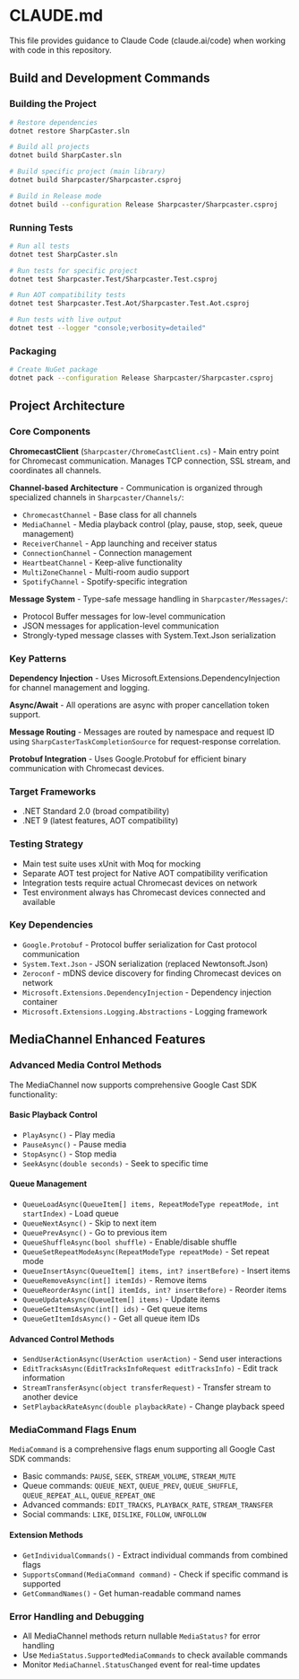 # CLAUDE.md

This file provides guidance to Claude Code (claude.ai/code) when working with code in this repository.

## Build and Development Commands

### Building the Project
```bash
# Restore dependencies
dotnet restore SharpCaster.sln

# Build all projects
dotnet build SharpCaster.sln

# Build specific project (main library)
dotnet build Sharpcaster/Sharpcaster.csproj

# Build in Release mode
dotnet build --configuration Release Sharpcaster/Sharpcaster.csproj
```

### Running Tests
```bash
# Run all tests
dotnet test SharpCaster.sln

# Run tests for specific project
dotnet test Sharpcaster.Test/Sharpcaster.Test.csproj

# Run AOT compatibility tests
dotnet test Sharpcaster.Test.Aot/Sharpcaster.Test.Aot.csproj

# Run tests with live output
dotnet test --logger "console;verbosity=detailed"
```

### Packaging
```bash
# Create NuGet package
dotnet pack --configuration Release Sharpcaster/Sharpcaster.csproj
```

## Project Architecture

### Core Components

**ChromecastClient** (`Sharpcaster/ChromeCastClient.cs`) - Main entry point for Chromecast communication. Manages TCP connection, SSL stream, and coordinates all channels.

**Channel-based Architecture** - Communication is organized through specialized channels in `Sharpcaster/Channels/`:
- `ChromecastChannel` - Base class for all channels
- `MediaChannel` - Media playback control (play, pause, stop, seek, queue management)
- `ReceiverChannel` - App launching and receiver status
- `ConnectionChannel` - Connection management
- `HeartbeatChannel` - Keep-alive functionality
- `MultiZoneChannel` - Multi-room audio support
- `SpotifyChannel` - Spotify-specific integration

**Message System** - Type-safe message handling in `Sharpcaster/Messages/`:
- Protocol Buffer messages for low-level communication
- JSON messages for application-level communication
- Strongly-typed message classes with System.Text.Json serialization

### Key Patterns

**Dependency Injection** - Uses Microsoft.Extensions.DependencyInjection for channel management and logging.

**Async/Await** - All operations are async with proper cancellation token support.

**Message Routing** - Messages are routed by namespace and request ID using `SharpCasterTaskCompletionSource` for request-response correlation.

**Protobuf Integration** - Uses Google.Protobuf for efficient binary communication with Chromecast devices.

### Target Frameworks
- .NET Standard 2.0 (broad compatibility)
- .NET 9 (latest features, AOT compatibility)

### Testing Strategy
- Main test suite uses xUnit with Moq for mocking
- Separate AOT test project for Native AOT compatibility verification
- Integration tests require actual Chromecast devices on network
- Test environment always has Chromecast devices connected and available

### Key Dependencies
- `Google.Protobuf` - Protocol buffer serialization for Cast protocol communication
- `System.Text.Json` - JSON serialization (replaced Newtonsoft.Json)
- `Zeroconf` - mDNS device discovery for finding Chromecast devices on network
- `Microsoft.Extensions.DependencyInjection` - Dependency injection container
- `Microsoft.Extensions.Logging.Abstractions` - Logging framework

## MediaChannel Enhanced Features

### Advanced Media Control Methods
The MediaChannel now supports comprehensive Google Cast SDK functionality:

#### Basic Playback Control
- `PlayAsync()` - Play media
- `PauseAsync()` - Pause media
- `StopAsync()` - Stop media
- `SeekAsync(double seconds)` - Seek to specific time

#### Queue Management
- `QueueLoadAsync(QueueItem[] items, RepeatModeType repeatMode, int startIndex)` - Load queue
- `QueueNextAsync()` - Skip to next item
- `QueuePrevAsync()` - Go to previous item
- `QueueShuffleAsync(bool shuffle)` - Enable/disable shuffle
- `QueueSetRepeatModeAsync(RepeatModeType repeatMode)` - Set repeat mode
- `QueueInsertAsync(QueueItem[] items, int? insertBefore)` - Insert items
- `QueueRemoveAsync(int[] itemIds)` - Remove items
- `QueueReorderAsync(int[] itemIds, int? insertBefore)` - Reorder items
- `QueueUpdateAsync(QueueItem[] items)` - Update items
- `QueueGetItemsAsync(int[] ids)` - Get queue items
- `QueueGetItemIdsAsync()` - Get all queue item IDs

#### Advanced Control Methods
- `SendUserActionAsync(UserAction userAction)` - Send user interactions
- `EditTracksAsync(EditTracksInfoRequest editTracksInfo)` - Edit track information
- `StreamTransferAsync(object transferRequest)` - Transfer stream to another device
- `SetPlaybackRateAsync(double playbackRate)` - Change playback speed

### MediaCommand Flags Enum
`MediaCommand` is a comprehensive flags enum supporting all Google Cast SDK commands:
- Basic commands: `PAUSE`, `SEEK`, `STREAM_VOLUME`, `STREAM_MUTE`
- Queue commands: `QUEUE_NEXT`, `QUEUE_PREV`, `QUEUE_SHUFFLE`, `QUEUE_REPEAT_ALL`, `QUEUE_REPEAT_ONE`
- Advanced commands: `EDIT_TRACKS`, `PLAYBACK_RATE`, `STREAM_TRANSFER`
- Social commands: `LIKE`, `DISLIKE`, `FOLLOW`, `UNFOLLOW`

#### Extension Methods
- `GetIndividualCommands()` - Extract individual commands from combined flags
- `SupportsCommand(MediaCommand command)` - Check if specific command is supported
- `GetCommandNames()` - Get human-readable command names

### Error Handling and Debugging
- All MediaChannel methods return nullable `MediaStatus?` for error handling
- Use `MediaStatus.SupportedMediaCommands` to check available commands
- Monitor `MediaChannel.StatusChanged` event for real-time updates